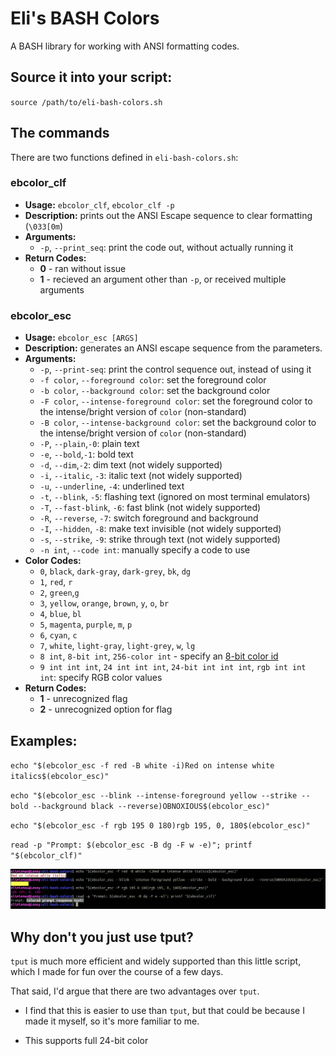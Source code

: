 # Eli's BASH Colors

A BASH library for working with ANSI formatting codes.

## Source it into your script:

`source /path/to/eli-bash-colors.sh`
## The commands

There are two functions defined in `eli-bash-colors.sh`:

### ebcolor_clf

* **Usage:** `ebcolor_clf`, `ebcolor_clf -p`
* **Description:** prints out the ANSI Escape sequence to clear formatting (`\033[0m`)
* **Arguments:**
   * `-p`, `--print_seq`: print the code out, without actually running it
* **Return Codes:**
   * **0** - ran without issue
   * **1** - recieved an argument other than `-p`, or received multiple arguments

### ebcolor_esc

* **Usage:** `ebcolor_esc [ARGS]`
* **Description:** generates an ANSI escape sequence from the parameters.
* **Arguments:**
   * `-p`, `--print-seq`: print the control sequence out, instead of using it
   * `-f color`, `--foreground color`: set the foreground color
   * `-b color`, `--background color`: set the background color
   * `-F color`, `--intense-foreground color`: set the foreground color to the intense/bright version of `color` (non-standard)
   * `-B color`, `--intense-background color`: set the background color to the intense/bright version of `color` (non-standard)
   * `-P`, `--plain`,`-0`: plain text
   * `-e`, `--bold`,`-1`: bold text
   * `-d`, `--dim`,`-2`: dim text (not widely supported)
   * `-i`, `--italic`, `-3`: italic text  (not widely supported)
   * `-u`, `--underline`, `-4`: underlined text
   * `-t`, `--blink`, `-5`: flashing text (ignored on most terminal emulators)
   * `-T`, `--fast-blink`, `-6`: fast blink (not widely supported)
   * `-R`, `--reverse`, `-7`: switch foreground and background
   * `-I`, `--hidden`, `-8`: make text invisible (not widely supported)
   * `-s`, `--strike`, `-9`: strike through text (not widely supported)
   * `-n int`, `--code int`: manually specify a code to use
* **Color Codes:**
   * `0`, `black`, `dark-gray`, `dark-grey`, `bk`, `dg`
   * `1`, `red`, `r`
   * `2`, `green`,`g`
   * `3`, `yellow`, `orange`, `brown`, `y`, `o`, `br`
   * `4`, `blue`, `bl`
   * `5`, `magenta`, `purple`, `m`, `p`
   * `6`, `cyan`, `c`
   * `7`, `white`, `light-gray`, `light-grey`, `w`, `lg`
   * `8 int`, `8-bit int`, `256-color int` - specify an [8-bit color id](https://robotmoon.com/256-colors/)
   * `9 int int int`, `24 int int int`, `24-bit int int int`, `rgb int int int`: specify RGB color values
* **Return Codes:**
   * **1** - unrecognized flag
   * **2** - unrecognized option for flag

## Examples:

`echo "$(ebcolor_esc -f red -B white -i)Red on intense white italics$(ebcolor_esc)"` 

`echo "$(ebcolor_esc --blink --intense-foreground yellow --strike --bold --background black --reverse)OBNOXIOUS$(ebcolor_esc)"`

`echo "$(ebcolor_esc -f rgb 195 0 180)rgb 195, 0, 180$(ebcolor_esc)"`

`read -p "Prompt: $(ebcolor_esc -B dg -F w -e)"; printf "$(ebcolor_clf)"`

![image:example.gif](example.gif)

## Why don't you just use tput?

`tput` is much more efficient and widely supported than this little script, which I made for fun over the course of a few days.

That said, I'd argue that there are two advantages over `tput`.

* I find that this is easier to use than `tput`, but that could be because I made it myself, so it's more familiar to me.

* This supports full 24-bit color
